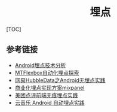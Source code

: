 <h1 align="center">埋点</h1>

[TOC]



## 参考链接

* [Android埋点技术分析](http://unclechen.github.io/2017/12/18/Android%E5%9F%8B%E7%82%B9%E6%8A%80%E6%9C%AF%E5%88%86%E6%9E%90/)
* [MTFlexbox自动化埋点探索](https://tech.meituan.com/2019/08/15/mtflexbox-automation-buried-point-exploration.html)
* [网易HubbleData之Android无埋点实践](https://mp.weixin.qq.com/s/0dHKu5QIBL_4S7Tum-qW2Q)
* [商业化埋点实现方案mixpanel](https://github.com/mixpanel)
* [美团点评前端无痕埋点实践](https://tech.meituan.com/2017/03/02/mt-mobile-analytics-practice.html)
* [云音乐 Android 自动埋点实践](https://zhuanlan.zhihu.com/p/66989922)

